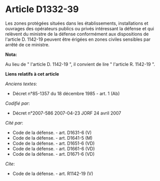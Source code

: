 # Article D1332-39

Les zones protégées situées dans les établissements, installations et ouvrages des opérateurs publics ou privés intéressant
la défense et qui relèvent du ministre de la défense conformément aux dispositions de l'article D. 1142-19 peuvent être
érigées en zones civiles sensibles par arrêté de ce ministre.

**Nota:**

Au lieu de " l'article D. 1142-19 ", il convient de lire " l'article R. 1142-19 ".

**Liens relatifs à cet article**

_Anciens textes_:

  - Décret n°85-1357 du 18 décembre 1985 - art. 1 (Ab)

_Codifié par_:

  - Décret n°2007-586 2007-04-23 JORF 24 avril 2007

_Cité par_:

  - Code de la défense. - art. D1631-6 (V)
  - Code de la défense. - art. D1641-5 (M)
  - Code de la défense. - art. D1651-6 (VD)
  - Code de la défense. - art. D1661-6 (VD)
  - Code de la défense. - art. D1671-6 (VD)

_Cite_:

  - Code de la défense. - art. R1142-19 (V)
